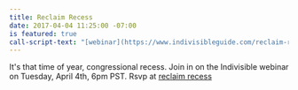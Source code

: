 ```yaml
---
title: Reclaim Recess
date: 2017-04-04 11:25:00 -07:00
is featured: true
call-script-text: "[webinar](https://www.indivisibleguide.com/reclaim-recess-round-2)"
---
```


It's that time of year, congressional recess. Join in on the Indivisible webinar on Tuesday, April 4th, 6pm PST. Rsvp at [reclaim recess](http://https://www.indivisibleguide.com/reclaim-recess-round-2)